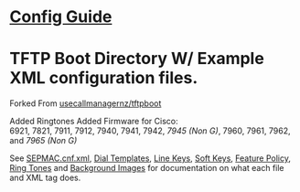 # [Config Guide](https://docs.google.com/document/d/e/2PACX-1vQ9MsVxQbtMufW6UFprTqOE3U9xmLB-fCFm4m3tDBs1KOd_6DkHqBcZgymoo8dsDflXljCD6xXiTO3s/pub)

# TFTP Boot Directory W/ Example XML configuration files.
Forked From [usecallmanagernz/tftpboot](https://github.com/usecallmanagernz/tftpboot)

Added Ringtones
Added Firmware for Cisco: <br>
6921, 
7821, 
7911, 7912, 7940, 7941, 7942, *7945 (Non G)*, 
7960, 7961, 7962, and *7965 (Non G)*

See [SEPMAC.cnf.xml](http://usecallmanager.nz/sepmac-cnf-xml.html),
[Dial Templates](http://usecallmanager.nz/dial-template-xml.html),
[Line Keys](http://usecallmanager.nz/line-keys-xml.html),
[Soft Keys](http://usecallmanager.nz/soft-keys-xml.html),
[Feature Policy](http://usecallmanager.nz/feature-policy-xml.html),
[Ring Tones](http://usecallmanager.nz/ring-list-xml.html) and
[Background Images](http://usecallmanager.nz/image-list-xml.html) for documentation on what each file and XML tag does.
